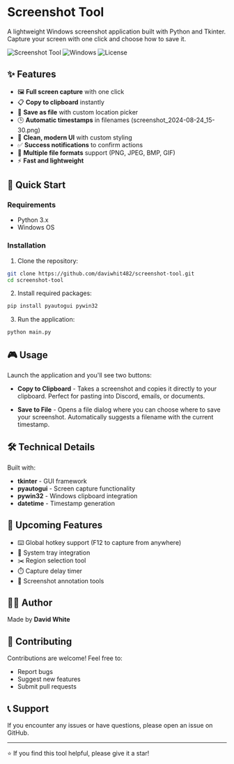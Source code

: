# Screenshot Tool

A lightweight Windows screenshot application built with Python and Tkinter. Capture your screen with one click and choose how to save it.

![Screenshot Tool](https://img.shields.io/badge/Python-3.x-blue.svg)
![Windows](https://img.shields.io/badge/Platform-Windows-lightgrey.svg)
![License](https://img.shields.io/badge/License-MIT-green.svg)

## ✨ Features

- 🖼️ **Full screen capture** with one click
- 📋 **Copy to clipboard** instantly 
- 💾 **Save as file** with custom location picker
- 🕒 **Automatic timestamps** in filenames (screenshot_2024-08-24_15-30.png)
- 🎨 **Clean, modern UI** with custom styling
- ✅ **Success notifications** to confirm actions
- 📁 **Multiple file formats** support (PNG, JPEG, BMP, GIF)
- ⚡ **Fast and lightweight**

## 🚀 Quick Start

### Requirements
- Python 3.x
- Windows OS

### Installation

1. Clone the repository:
```bash
git clone https://github.com/daviwhit482/screenshot-tool.git
cd screenshot-tool
```

2. Install required packages:
```bash
pip install pyautogui pywin32
```

3. Run the application:
```bash
python main.py
```

## 🎮 Usage

Launch the application and you'll see two buttons:

- **Copy to Clipboard** - Takes a screenshot and copies it directly to your clipboard. Perfect for pasting into Discord, emails, or documents.

- **Save to File** - Opens a file dialog where you can choose where to save your screenshot. Automatically suggests a filename with the current timestamp.

## 🛠️ Technical Details

Built with:
- **tkinter** - GUI framework
- **pyautogui** - Screen capture functionality  
- **pywin32** - Windows clipboard integration
- **datetime** - Timestamp generation

## 🔮 Upcoming Features

- ⌨️ Global hotkey support (F12 to capture from anywhere)
- 🔔 System tray integration
- ✂️ Region selection tool
- ⏱️ Capture delay timer
- 🎨 Screenshot annotation tools

## 👨‍💻 Author

Made by **David White**

## 🤝 Contributing

Contributions are welcome! Feel free to:
- Report bugs
- Suggest new features  
- Submit pull requests

## 📞 Support

If you encounter any issues or have questions, please open an issue on GitHub.

---

⭐ If you find this tool helpful, please give it a star!
